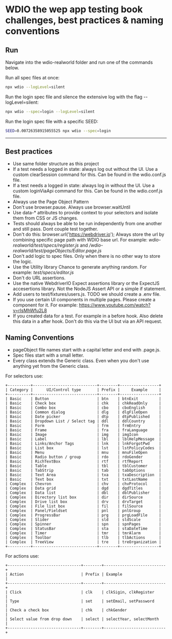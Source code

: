 # WDIO the wep app testing book challenges, best practices & naming conventions

## Run

Navigate into the wdio-realworld folder and run one of the commands below.

Run all spec files at once:

```bash
npx wdio --logLevel=silent    
```

Run the login spec file and silence the extensive log with the flag --logLevel=silent:


```bash
npx wdio --spec=login --logLevel=silent
```

Run the login spec file with a specific SEED:

```bash
SEED=0.00726358915055525 npx wdio --spec=login
```

---

## Best practices

- Use same folder structure as this project
- If a test needs a logged in state: always log out without the UI. Use a custom clearSession command for this. Can be found in the wdio.conf.js file.
- If a test needs a logged in state: always log in without the UI. Use a custom loginViaApi command for this. Can be found in the wdio.conf.js file.
- Always use the Page Object Pattern
- Don't use browser.pause. Always use browser.waitUntil
- Use data-\* attributes to provide context to your selectors and isolate them from CSS or JS changes.
- Tests should always be able to be run independently from one another and still pass. Dont couple test together.
- Don't do this: browser.url('https://webdriver.io'); Always store the url by combining specific page path with WDIO base url. For example: _wdio-realworld/test/specs/register.js_ and _/wdio-realworld/test/pageObjects/Editor.page.js_
- Don't add logic to spec files. Only when there is no other way to store the logic.
- Use the Utility library Chance to generate anything random. For example: _test/specs/editor.js_
- Don't do URL assertions.
- Use the native WebdriverIO Expect assertions library or the ExpectJS accesertions library. Not the NodeJS Assert API or a simple if statement.
- Add users to test/fixtures/users.js. TODO we should create a .env file.
- If you use certain UI components in multiple pages. Please create a component for it. For example: https://www.youtube.com/watch?v=rIsMhWfu2L8
- If you created data for a test. For example in a before hook. Also delete this data in a after hook. Don't do this via the UI but via an API request.

## Naming Conventions

- pageObject file names start with a capital letter and end with .page.js.
- Spec files start with a small letter.
- Every class extends the Generic class. Even when you don't use anything yet from the Generic class.

For selectors use:

```
+----------+----------------------------+--------+-----------------+
| Category |      UI/Control type       | Prefix |     Example     |
+----------+----------------------------+--------+-----------------+
| Basic    | Button                     | btn    | btnExit         |
| Basic    | Check box                  | chk    | chkReadOnly     |
| Basic    | Combo box                  | cbo    | cboEnglish      |
| Basic    | Common dialog              | dlg    | dlgFileOpen     |
| Basic    | Date picker                | dtp    | dtpPublished    |
| Basic    | Dropdown List / Select tag | ddl    | ddlCountry      |
| Basic    | Form                       | frm    | frmEntry        |
| Basic    | Frame                      | fra    | fraLanguage     |
| Basic    | Image                      | img    | imgIcon         |
| Basic    | Label                      | lbl    | lblHelpMessage  |
| Basic    | Links/Anchor Tags          | lnk    | lnkForgotPwd    |
| Basic    | List box                   | lst    | lstPolicyCodes  |
| Basic    | Menu                       | mnu    | mnuFileOpen     |
| Basic    | Radio button / group       | rdo    | rdoGender       |
| Basic    | RichTextBox                | rtf    | rtfReport       |
| Basic    | Table                      | tbl    | tblCustomer     |
| Basic    | TabStrip                   | tab    | tabOptions      |
| Basic    | Text Area                  | txa    | txaDescription  |
| Basic    | Text box                   | txt    | txtLastName     |
| Complex  | Chevron                    | chv    | chvProtocol     |
| Complex  | Data grid                  | dgd    | dgdTitles       |
| Complex  | Data list                  | dbl    | dblPublisher    |
| Complex  | Directory list box         | dir    | dirSource       |
| Complex  | Drive list box             | drv    | drvTarget       |
| Complex  | File list box              | fil    | filSource       |
| Complex  | Panel/Fieldset             | pnl    | pnlGroup        |
| Complex  | ProgressBar                | prg    | prgLoadFile     |
| Complex  | Slider                     | sld    | sldScale        |
| Complex  | Spinner                    | spn    | spnPages        |
| Complex  | StatusBar                  | sta    | staDateTime     |
| Complex  | Timer                      | tmr    | tmrAlarm        |
| Complex  | Toolbar                    | tlb    | tlbActions      |
| Complex  | TreeView                   | tre    | treOrganization |
+----------+----------------------------+--------+-----------------+
```

For actions use:

```
+--------------------------------+--------+---------------------------+
| Action                         | Prefix | Example                   |
+--------------------------------+--------+---------------------------+
| Click                          | clk    | clkSigin, clkRegister     |
| Type                           | set    | setEmail, setPassword     |
| Check a check box              | chk    | chkGender                 |
| Select value from drop down    | select | selectYear, selectMonth   |
+--------------------------------+--------+---------------------------+
```
